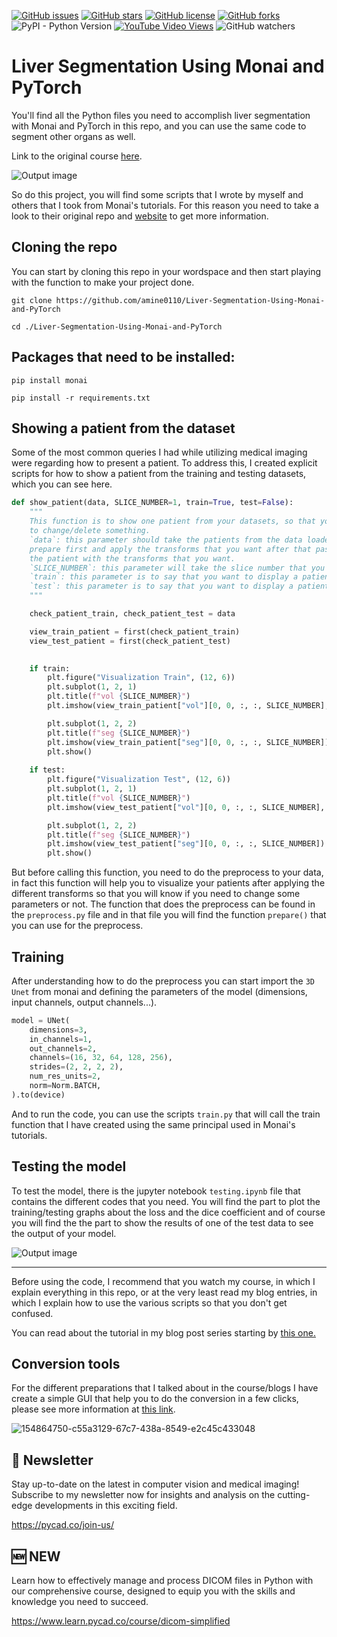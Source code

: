 [![GitHub issues](https://img.shields.io/github/issues/amine0110/Liver-Segmentation-Using-Monai-and-PyTorch)](https://github.com/amine0110/Liver-Segmentation-Using-Monai-and-PyTorch/issues) [![GitHub stars](https://img.shields.io/github/stars/amine0110/Liver-Segmentation-Using-Monai-and-PyTorch)](https://github.com/amine0110/Liver-Segmentation-Using-Monai-and-PyTorch/stargazers) [![GitHub license](https://img.shields.io/github/license/amine0110/Liver-Segmentation-Using-Monai-and-PyTorch)](https://github.com/amine0110/Liver-Segmentation-Using-Monai-and-PyTorch) [![GitHub forks](https://img.shields.io/github/forks/amine0110/Liver-Segmentation-Using-Monai-and-PyTorch)](https://github.com/amine0110/Liver-Segmentation-Using-Monai-and-PyTorch/network) ![PyPI - Python Version](https://img.shields.io/pypi/pyversions/torch) [![YouTube Video Views](https://img.shields.io/youtube/views/AU4KlXKKnac?style=social)](https://youtu.be/AU4KlXKKnac) ![GitHub watchers](https://img.shields.io/github/watchers/amine0110/Liver-Segmentation-Using-Monai-and-PyTorch?style=social)
# Liver Segmentation Using Monai and PyTorch
You'll find all the Python files you need to accomplish liver segmentation with Monai and PyTorch in this repo, and you can use the same code to segment other organs as well.

Link to the original course [here](https://www.learn.pycad.co/course/liver-segmentation).

![Output image](https://github.com/amine0110/Liver-Segmentation-Using-Monai-and-PyTorch/blob/main/images/liver_segmentation.PNG)

So do this project, you will find some scripts that I wrote by myself and others that I took from Monai's tutorials. For this reason you need to take a look to their original repo and [website](https://monai.io/) to get more information.

## Cloning the repo
You can start by cloning this repo in your wordspace and then start playing with the function to make your project done.
```
git clone https://github.com/amine0110/Liver-Segmentation-Using-Monai-and-PyTorch
```
```
cd ./Liver-Segmentation-Using-Monai-and-PyTorch
```
## Packages that need to be installed:
```
pip install monai
```
```
pip install -r requirements.txt
```
## Showing a patient from the dataset
Some of the most common queries I had while utilizing medical imaging were regarding how to present a patient. To address this, I created explicit scripts for how to show a patient from the training and testing datasets, which you can see here.

```Python
def show_patient(data, SLICE_NUMBER=1, train=True, test=False):
    """
    This function is to show one patient from your datasets, so that you can si if the it is okay or you need 
    to change/delete something.
    `data`: this parameter should take the patients from the data loader, which means you need to can the function
    prepare first and apply the transforms that you want after that pass it to this function so that you visualize 
    the patient with the transforms that you want.
    `SLICE_NUMBER`: this parameter will take the slice number that you want to display/show
    `train`: this parameter is to say that you want to display a patient from the training data (by default it is true)
    `test`: this parameter is to say that you want to display a patient from the testing patients.
    """

    check_patient_train, check_patient_test = data

    view_train_patient = first(check_patient_train)
    view_test_patient = first(check_patient_test)

    
    if train:
        plt.figure("Visualization Train", (12, 6))
        plt.subplot(1, 2, 1)
        plt.title(f"vol {SLICE_NUMBER}")
        plt.imshow(view_train_patient["vol"][0, 0, :, :, SLICE_NUMBER], cmap="gray")

        plt.subplot(1, 2, 2)
        plt.title(f"seg {SLICE_NUMBER}")
        plt.imshow(view_train_patient["seg"][0, 0, :, :, SLICE_NUMBER])
        plt.show()
    
    if test:
        plt.figure("Visualization Test", (12, 6))
        plt.subplot(1, 2, 1)
        plt.title(f"vol {SLICE_NUMBER}")
        plt.imshow(view_test_patient["vol"][0, 0, :, :, SLICE_NUMBER], cmap="gray")

        plt.subplot(1, 2, 2)
        plt.title(f"seg {SLICE_NUMBER}")
        plt.imshow(view_test_patient["seg"][0, 0, :, :, SLICE_NUMBER])
        plt.show()

```

But before calling this function, you need to do the preprocess to your data, in fact this function will help you to visualize your patients after applying the different transforms so that you will know if you need to change some parameters or not.
The function that does the preprocess can be found in the `preprocess.py` file and in that file you will find the function `prepare()` that you can use for the preprocess.

## Training
After understanding how to do the preprocess you can start import the `3D Unet` from monai and defining the parameters of the model (dimensions, input channels, output channels...).

```Python
model = UNet(
    dimensions=3,
    in_channels=1,
    out_channels=2,
    channels=(16, 32, 64, 128, 256), 
    strides=(2, 2, 2, 2),
    num_res_units=2,
    norm=Norm.BATCH,
).to(device)
```

And to run the code, you can use the scripts `train.py` that will call the train function that I have created using the same principal used in Monai's tutorials.

## Testing the model
To test the model, there is the jupyter notebook `testing.ipynb` file that contains the different codes that you need. You will find the part to plot the training/testing graphs about the loss and the dice coefficient and of course you will find the the part to show the results of one of the test data to see the output of your model.

![Output image](https://github.com/amine0110/Liver-Segmentation-Using-Monai-and-PyTorch/blob/main/images/graphs.PNG)

----------------------------------------------------------------------------------------------------------------------------------
Before using the code, I recommend that you watch my course, in which I explain everything in this repo, or at the very least read my blog entries, in which I explain how to use the various scripts so that you don't get confused.

You can read about the tutorial in my blog post series starting by [this one.](https://pycad.co/liver-segmentation-part-1/)

## Conversion tools

For the different preparations that I talked about in the course/blogs I have create a simple GUI that help you to do the conversion in a few clicks, please see more information at [this link](https://pycad.co/pycad-convert/).

![154864750-c55a3129-67c7-438a-8549-e2c45c433048](https://user-images.githubusercontent.com/37108394/156251291-a0911b63-41b6-4c8a-820b-a9bfec5e452b.png)

## 📩 Newsletter
Stay up-to-date on the latest in computer vision and medical imaging! Subscribe to my newsletter now for insights and analysis on the cutting-edge developments in this exciting field.

https://pycad.co/join-us/

## 🆕 NEW 

Learn how to effectively manage and process DICOM files in Python with our comprehensive course, designed to equip you with the skills and knowledge you need to succeed.

https://www.learn.pycad.co/course/dicom-simplified

